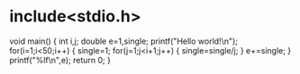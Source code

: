 # include<stdio.h>
void main()
{
    int i,j;
    double e=1,single;
    printf("Hello world!\n");
    for(i=1;i<50;i++)
    {
        single=1;
        for(j=1;j<i+1;j++)
        {
        	single=single/j;
        }
        e+=single;
    }
    printf("%lf\n",e);
    return 0;
}

